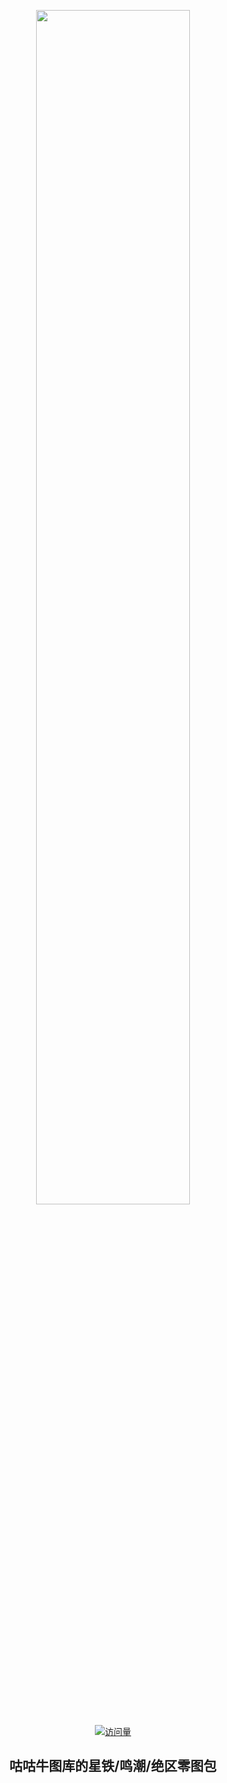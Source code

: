 <p align="center">
  <img src="https://s2.loli.net/2025/04/13/vmLCJ54kUWxB83f.png" width="70%">
</p>

<div align="center"> 
  
  [![访问量](https://profile-counter.glitch.me/GuGuNiu-SR-Waves-ZZZ/count.svg)](https://github.com/GuGuNiu/GuGuNiu-SR-Waves-ZZZ/)
  
</div>

<div align="center"> 
 
 ## 咕咕牛图库的星铁/鸣潮/绝区零图包
 
</div
